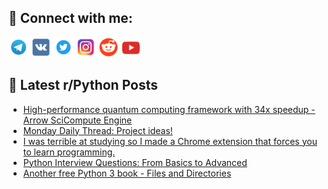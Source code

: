 ## 🔎 Connect with me:
[<img src="https://github.com/bullbesh/bullbesh/blob/main/images/Telegram.png" width="32" height="32" />](https://t.me/bullbesh)
[<img src="https://github.com/bullbesh/bullbesh/blob/main/images/VK.png" width="32" height="32" />](https://vk.com/bullbesh)
[<img src="https://github.com/bullbesh/bullbesh/blob/main/images/Twitter.png" width="32" height="32" />](https://twitter.com/bullbesh1)
[<img src="https://github.com/bullbesh/bullbesh/blob/main/images/Instagram.png" width="32" height="32" />](https://www.instagram.com/bullbesh)
[<img src="https://github.com/bullbesh/bullbesh/blob/main/images/Reddit.png" width="32" height="32" />](https://www.reddit.com/user/bullbesh)
[<img src="https://github.com/bullbesh/bullbesh/blob/main/images/YouTube.png" width="32" height="32" />](https://www.youtube.com/channel/UCtfjRs6uzgq5mfm8S06WTcg)

## 📕 Latest r/Python Posts
<!-- BLOG-POST-LIST:START -->
- [High-performance quantum computing framework with 34x speedup - Arrow SciCompute Engine](https://www.reddit.com/r/Python/comments/1nhb6hb/highperformance_quantum_computing_framework_with/)
- [Monday Daily Thread: Project ideas!](https://www.reddit.com/r/Python/comments/1nh6ydt/monday_daily_thread_project_ideas/)
- [I was terrible at studying so I made a Chrome extension that forces you to learn programming.](https://www.reddit.com/r/Python/comments/1nh3rlv/i_was_terrible_at_studying_so_i_made_a_chrome/)
- [Python Interview Questions: From Basics to Advanced](https://www.reddit.com/r/Python/comments/1nh1lj2/python_interview_questions_from_basics_to_advanced/)
- [Another free Python 3 book - Files and Directories](https://www.reddit.com/r/Python/comments/1ngy2ha/another_free_python_3_book_files_and_directories/)
<!-- BLOG-POST-LIST:END -->
